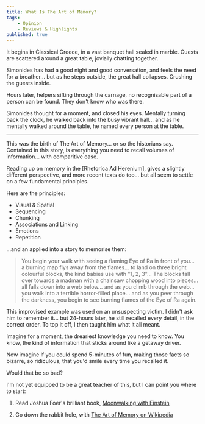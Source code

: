 ```yaml
---
title: What Is The Art of Memory?
tags: 
    - Opinion
    - Reviews & Highlights
published: true
---
```


It begins in Classical Greece, in a vast banquet hall sealed in marble. Guests are scattered around a great table, jovially chatting together.

Simonides has had a good night and good conversation, and feels the need for a breather... but as he steps outside, the great hall collapses. Crushing the guests inside.

Hours later, helpers sifting through the carnage, no recognisable part of a person can be found. They don't know who was there.

Simonides thought for a moment, and closed his eyes. Mentally turning back the clock, he walked back into the busy vibrant hall... and as he mentally walked around the table, he named every person at the table.

---

This was the birth of The Art of Memory... or so the historians say. Contained in this story, is everything you need to recall volumes of information... with comparitive ease.

Reading up on memory in the [Rhetorica Ad Herenium], gives a slightly different perspective, and more recent texts do too... but all seem to settle on a few fundamental principles.

Here are the principles:

* Visual & Spatial
* Sequencing
* Chunking
* Associations and Linking
* Emotions
* Repetition

...and an applied into a story to memorise them:

> You begin your walk with seeing a flaming Eye of Ra in front of you... a burning map flys away from the flames... to land on three bright colourful blocks, the kind babies use with "1, 2, 3"... The blocks fall over towards a madman with a chainsaw chopping wood into pieces... all falls down into a web below... and as you climb through the web... you walk into a terrible horror-filled place... and as you peer through the darkness, you begin to see burning flames of the Eye of Ra again.

This improvised example was used on an unsuspecting victim. I didn't ask him to remember it... but 24-hours later, he still recalled every detail, in the correct order. To top it off, I then taught him what it all meant.

Imagine for a moment, the dreariest knowledge you need to know. You know, the kind of information that sticks around like a getaway driver.

Now imagine if you could spend 5-minutes of fun, making those facts so bizarre, so ridiculous, that you'd smile every time you recalled it.

Would that be so bad?

I'm not yet equipped to be a great teacher of this, but I can point you where to start:

 1. Read Joshua Foer's brilliant book, [Moonwalking with Einstein](https://www.amazon.co.uk/Moonwalking-Einstein-Science-Remembering-Everything/dp/0143120530)

 2. Go down the rabbit hole, with [The Art of Memory on Wikipedia](https://en.wikipedia.org/wiki/Art_of_memory)
